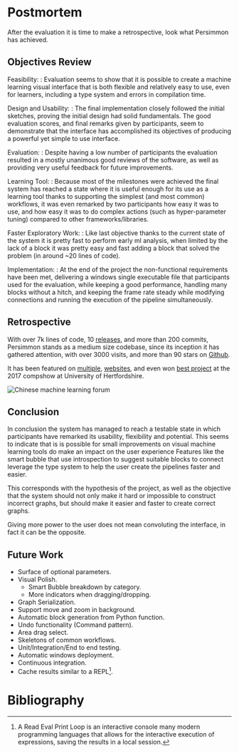 Postmortem
==========

After the evaluation it is time to make a retrospective, look what Persimmon
has achieved.


Objectives Review
-----------------
<!--
Research:
:   Background research was conducted on fields covered by the
    system. It was particularly interesting learning about the dataflow paradigm,
    because it is a niche I was not familiar with.
    It was also great looking at the available commercial solutions, they prove
    that there is a lot of enterprise interests on this kind of systems.

Requirements:
:   The bi-weekly iterations worked reasonably well, there was not
    anything that got stuck or delayed more than one additional iteration.
    It also proved useful for having a usable system from even the first iteration.

Testing:
:   Probably the weakest part of the project because all the backend
    is based around visual elements unit testing proved pretty useless, and this
    part comprised the biggest part of the code.
-->

Feasibility:
:   Evaluation seems to show that it is possible to create a machine learning
    visual interface that is both flexible and relatively easy to use, even
    for learners, including a type system and errors in compilation time.

Design and Usability:
:   The final implementation closely followed the initial sketches, proving the
    initial design had solid fundamentals.
    The good evaluation scores, and final remarks given by participants, seem to
    demonstrate that the interface has accomplished its objectives of
    producing a powerful yet simple to use interface.

Evaluation:
:   Despite having a low number of participants the evaluation
    resulted in a mostly unanimous good reviews of the software, as well as
    providing very useful feedback for future improvements.

Learning Tool:
:   Because most of the milestones were achieved the final system has reached a
    state where it is useful enough for its use as a learning tool thanks to
    supporting the simplest (and most common) workflows, it was even
    remarked by two participants how easy it was to use, and how easy it was to do
    complex actions (such as hyper-parameter tuning) compared to other
    frameworks/libraries.

Faster Exploratory Work:
:   Like last objective thanks to the current state of the system it is pretty
    fast to perform early ml analysis, when limited by the lack of a block it
    was pretty easy and fast adding a block that solved the problem (in around
    ~20 lines of code).

Implementation:
:   At the end of the project the non-functional requirements have been met,
    delivering a windows single executable file that participants used for the
    evaluation, while keeping a good performance, handling many blocks without
    a hitch, and keeping the frame rate steady while modifying connections and
    running the execution of the pipeline simultaneously.

Retrospective
-------------
With over 7k lines of code, 10 [releases], and more than 200 commits, Persimmon
stands as a medium size codebase, since its inception it has gathered
attention, with over 3000 visits, and more than 90 stars on [Github].

<!--
![Lines of code](images/loc.png)
-->

It has been featured on [multiple], [websites], and even won [best project] at
the 2017 compshow at University of Hertfordshire.

![Chinese machine learning forum](images/china.png)


Conclusion
----------
In conclusion the system has managed to reach a testable state in which
participants have remarked its usability, flexibility and potential.
This seems to indicate that is is possible for small improvements on visual
machine learning tools do make an impact on the user experience
Features like the smart bubble that use introspection to suggest suitable
blocks to connect leverage the type system to help the user create the
pipelines faster and easier.

This corresponds with the hypothesis of the project, as well as the objective
that the system should not only make it hard or impossible to construct
incorrect graphs, but should make it easier and faster to create correct graphs.

Giving more power to the user does not mean convoluting the interface,
in fact it can be the opposite.


Future Work
-----------
* Surface of optional parameters.
* Visual Polish.
    - Smart Bubble breakdown by category.
    - More indicators when dragging/dropping.
* Graph Serialization.
* Support move and zoom in background.
* Automatic block generation from Python function.
* Undo functionality (Command pattern).
* Area drag select.
* Skeletons of common workflows.
* Unit/Integration/End to end testing.
* Automatic windows deployment.
* Continuous integration.
* Cache results similar to a REPL[^REPL].

Bibliography
============

[Github]: htttps://github.com/AlvarBer/Persimmon
[releases]: htttps://github.com/AlvarBer/Persimmon/releases
[multiple]: http://mailchi.mp/pythonweekly/python-weekly-issue-295
[websites]: http://forum.ai100.com.cn/blog/thread/ml-2017-05-10/
[best project]: https://twitter.com/HertfordshireCS/status/857266574356598785

[^REPL]: A Read Eval Print Loop is an interactive console many modern
    programming languages that allows for the interactive execution of
    expressions, saving the results in a local session.

